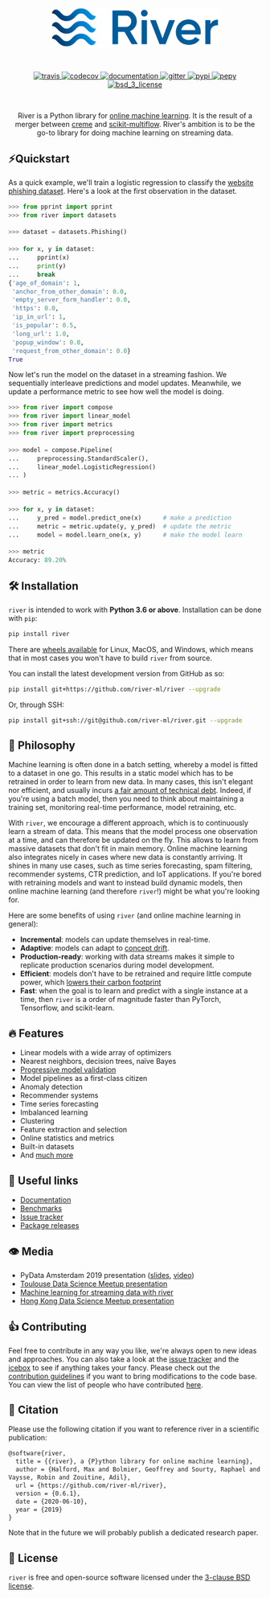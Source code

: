 <p align="center">
  <img height="80px" src="docs/img/logo.svg" alt="river_logo">
</p>

</br>

<p align="center">
  <!-- Travis -->
  <a href="https://travis-ci.org/river-ml/river">
    <img src="https://img.shields.io/travis/river-ml/river/master.svg?style=flat-square" alt="travis">
  </a>
  <!-- Codecov -->
  <a href="https://codecov.io/gh/river-ml/river">
    <img src="https://img.shields.io/codecov/c/gh/river-ml/river.svg?style=flat-square" alt="codecov">
  </a>
  <!-- Documentation -->
  <a href="https://river-ml.github.io/">
    <img src="https://img.shields.io/website?label=documentation&style=flat-square&url=https%3A%2F%2Friver-ml.github.io%2F" alt="documentation">
  </a>
  <!-- Gitter -->
  <a href="https://gitter.im/river-ml/community?utm_source=share-link&utm_medium=link&utm_campaign=share-link">
    <img src="https://img.shields.io/gitter/room/river-ml/community?color=blueviolet&style=flat-square" alt="gitter">
  </a>
  <!-- PyPI -->
  <a href="https://pypi.org/project/river">
    <img src="https://img.shields.io/pypi/v/river.svg?label=release&color=blue&style=flat-square" alt="pypi">
  </a>
  <!-- PePy -->
  <a href="https://pepy.tech/project/river">
    <img src="https://img.shields.io/badge/dynamic/json?style=flat-square&maxAge=86400&label=downloads&query=%24.total_downloads&url=https%3A%2F%2Fapi.pepy.tech%2Fapi%2Fprojects%2Friver" alt="pepy">
  </a>
  <!-- License -->
  <a href="https://opensource.org/licenses/BSD-3-Clause">
    <img src="https://img.shields.io/badge/License-BSD%203--Clause-blue.svg?style=flat-square" alt="bsd_3_license">
  </a>
</p>

</br>

<p align="center">
  River is a Python library for <a href="https://www.wikiwand.com/en/Online_machine_learning">online machine learning</a>. It is the result of a merger between <a href="https://github.com/MaxHalford/creme">creme</a> and <a href="https://github.com/scikit-multiflow/scikit-multiflow">scikit-multiflow</a>. River's ambition is to be the go-to library for doing machine learning on streaming data.
</p>

## ⚡️Quickstart

As a quick example, we'll train a logistic regression to classify the [website phishing dataset](http://archive.ics.uci.edu/ml/datasets/Website+Phishing). Here's a look at the first observation in the dataset.

```python
>>> from pprint import pprint
>>> from river import datasets

>>> dataset = datasets.Phishing()

>>> for x, y in dataset:
...     pprint(x)
...     print(y)
...     break
{'age_of_domain': 1,
 'anchor_from_other_domain': 0.0,
 'empty_server_form_handler': 0.0,
 'https': 0.0,
 'ip_in_url': 1,
 'is_popular': 0.5,
 'long_url': 1.0,
 'popup_window': 0.0,
 'request_from_other_domain': 0.0}
True

```

Now let's run the model on the dataset in a streaming fashion. We sequentially interleave predictions and model updates. Meanwhile, we update a performance metric to see how well the model is doing.

```python
>>> from river import compose
>>> from river import linear_model
>>> from river import metrics
>>> from river import preprocessing

>>> model = compose.Pipeline(
...     preprocessing.StandardScaler(),
...     linear_model.LogisticRegression()
... )

>>> metric = metrics.Accuracy()

>>> for x, y in dataset:
...     y_pred = model.predict_one(x)      # make a prediction
...     metric = metric.update(y, y_pred)  # update the metric
...     model = model.learn_one(x, y)      # make the model learn

>>> metric
Accuracy: 89.20%

```

## 🛠 Installation

`river` is intended to work with **Python 3.6 or above**. Installation can be done with `pip`:

```sh
pip install river
```

There are [wheels available](https://pypi.org/project/river/#files) for Linux, MacOS, and Windows, which means that in most cases you won't have to build `river` from source.

You can install the latest development version from GitHub as so:

```sh
pip install git+https://github.com/river-ml/river --upgrade
```

Or, through SSH:

```sh
pip install git+ssh://git@github.com/river-ml/river.git --upgrade
```

## 🧠 Philosophy

Machine learning is often done in a batch setting, whereby a model is fitted to a dataset in one go. This results in a static model which has to be retrained in order to learn from new data. In many cases, this isn't elegant nor efficient, and usually incurs [a fair amount of technical debt](https://research.google/pubs/pub43146/). Indeed, if you're using a batch model, then you need to think about maintaining a training set, monitoring real-time performance, model retraining, etc.

With `river`, we encourage a different approach, which is to continuously learn a stream of data. This means that the model process one observation at a time, and can therefore be updated on the fly. This allows to learn from massive datasets that don't fit in main memory. Online machine learning also integrates nicely in cases where new data is constantly arriving. It shines in many use cases, such as time series forecasting, spam filtering, recommender systems, CTR prediction, and IoT applications. If you're bored with retraining models and want to instead build dynamic models, then online machine learning (and therefore `river`!) might be what you're looking for.

Here are some benefits of using `river` (and online machine learning in general):

- **Incremental**: models can update themselves in real-time.
- **Adaptive**: models can adapt to [concept drift](https://www.wikiwand.com/en/Concept_drift).
- **Production-ready**: working with data streams makes it simple to replicate production scenarios during model development.
- **Efficient**: models don't have to be retrained and require little compute power, which [lowers their carbon footprint](https://arxiv.org/abs/1907.10597)
- **Fast**: when the goal is to learn and predict with a single instance at a time, then `river` is a order of magnitude faster than PyTorch, Tensorflow, and scikit-learn.

## 🔥 Features

- Linear models with a wide array of optimizers
- Nearest neighbors, decision trees, naïve Bayes
- [Progressive model validation](https://hunch.net/~jl/projects/prediction_bounds/progressive_validation/coltfinal.pdf)
- Model pipelines as a first-class citizen
- Anomaly detection
- Recommender systems
- Time series forecasting
- Imbalanced learning
- Clustering
- Feature extraction and selection
- Online statistics and metrics
- Built-in datasets
- And [much more](https://river-ml.github.io/content/api.html)

## 🔗 Useful links

- [Documentation](https://river-ml.github.io/)
- [Benchmarks](https://github.com/river-ml/river/tree/master/benchmarks)
- [Issue tracker](https://github.com/river-ml/river/issues)
- [Package releases](https://pypi.org/project/river/#history)

## 👁️ Media

- PyData Amsterdam 2019 presentation ([slides](https://maxhalford.github.io/slides/river-pydata/), [video](https://www.youtube.com/watch?v=P3M6dt7bY9U&list=PLGVZCDnMOq0q7_6SdrC2wRtdkojGBTAht&index=11))
- [Toulouse Data Science Meetup presentation](https://maxhalford.github.io/slides/river-tds/)
- [Machine learning for streaming data with river](https://towardsdatascience.com/machine-learning-for-streaming-data-with-river-dacf5fb469df)
- [Hong Kong Data Science Meetup presentation](https://maxhalford.github.io/slides/hkml2020.pdf)

## 👍 Contributing

Feel free to contribute in any way you like, we're always open to new ideas and approaches. You can also take a look at the [issue tracker](https://github.com/river-ml/river/issues) and the [icebox](https://github.com/river-ml/river/projects/2) to see if anything takes your fancy. Please check out the [contribution guidelines](https://github.com/river-ml/river/blob/master/CONTRIBUTING.md) if you want to bring modifications to the code base. You can view the list of people who have contributed [here](https://github.com/river-ml/river/graphs/contributors).

## 💬 Citation

Please use the following citation if you want to reference river in a scientific publication:

```
@software{river,
  title = {{river}, a {P}ython library for online machine learning},
  author = {Halford, Max and Bolmier, Geoffrey and Sourty, Raphael and Vaysse, Robin and Zouitine, Adil},
  url = {https://github.com/river-ml/river},
  version = {0.6.1},
  date = {2020-06-10},
  year = {2019}
}
```

Note that in the future we will probably publish a dedicated research paper.

## 📝 License

`river` is free and open-source software licensed under the [3-clause BSD license](https://github.com/river-ml/river/blob/master/LICENSE).
